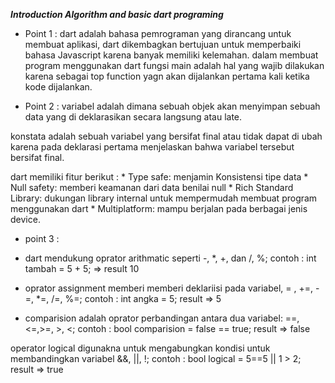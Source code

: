 ***Introduction Algorithm and basic dart programing***

* Point 1 : dart adalah bahasa pemrograman yang dirancang untuk membuat aplikasi, dart dikembagkan bertujuan untuk memperbaiki bahasa Javascript karena banyak memiliki kelemahan. dalam membuat program menggunakan dart fungsi main adalah hal yang wajib dilakukan karena sebagai top function yagn akan dijalankan pertama kali ketika kode dijalankan.
 

* Point 2 : variabel adalah dimana sebuah objek akan menyimpan sebuah data yang di deklarasikan secara langsung atau late.

konstata adalah sebuah variabel yang bersifat final atau tidak dapat di ubah karena pada deklarasi pertama menjelaskan bahwa variabel tersebut bersifat final.

dart memiliki fitur berikut : 
            * Type safe: menjamin Konsistensi tipe data
            * Null safety: memberi keamanan dari data benilai null
            * Rich Standard Library: dukungan library internal untuk mempermudah membuat program menggunakan dart
            * Multiplatform: mampu berjalan pada berbagai jenis device.
 
* point 3 :
* dart mendukung oprator arithmatic seperti -, *, +, dan /, %;
contoh : int tambah = 5 + 5; => result 10 

* oprator assignment memberi memberi deklariisi pada variabel, = , +=, -=, *=, /=, %=;
contoh : int angka = 5; result => 5 

* comparision adalah oprator perbandingan antara dua  variabel: ==, <=,>=, >, <;
contoh : bool comparision = false == true; result => false

operator logical digunakna untuk mengabungkan kondisi untuk membandingkan variabel &&, ||, !;
contoh : bool logical = 5==5 || 1 > 2; result => true
 
